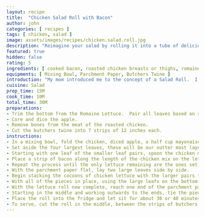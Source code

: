 ```yaml
---
layout: recipe
title:  "Chicken Salad Roll with Bacon"
author: john
categories: [ recipes ]
tags: [ chicken, salad ]
image: assets/images/recipes/chicken.salad.roll.jpg
description: "Reimagine your salad by rolling it into a tube of delicious chicken salad glory."
featured: true
hidden: false
rating: 5
ingredients: [ cooked bacon, roasted chicken breasts or thighs, romaine lettuce, mayonaise, brown mustard, apple, red pepper flakes, pepper, salt ]
equipments: [ Mixing Bowl, Parchment Paper, Butchers Twine ]
introduction: "My mom introduced me to the concept of a Salad Roll.  I was blown away at the ingenuity in the creation of such a unique take on a Chicken Salad.  I found it to be quite handy to have on standby in the fridge too.  It also keeps very well."
cuisine: Salad
prep_time: 15M
cook_time: 10M
total_time: 30M
preparations:
- Trim the bottom from the Romaine Lettuce.  Pair all leaves based on similar width and length.  We want the longer, wider pieces, with the wider pieces to be used on the outer most layer of our roll.
- Core and dice the apple.
- Remove bones from the meat of the roasted chicken.
- Cut the butchers twine into 7 strips of 12 inches each.
instructions:
- In a mixing bowl, fold the chicken, diced apple, a half cup mayonaise, a quarter cup brown mustard, and a tsp of red pepper flakes into an even consistency.  Add salt and pepper to taste.
- Set aside the four largest leaves, these will be our outter most layer.
- Starting with one leaf of the smaller leaf pairs, spoon the chicken mix along the spine of the leaf.  Similar to how you would lay peanut butter on celary.
- Place a strip of bacon along the length of the chicken mix on the lettuce; place its paired leaf on top, reversed tip to tail.  It should now look like a lettuce cocoon of goodness.
- Repeat the process until the only lettuce remaining are the ones set aside.
- With the parchment paper flat, lay two large leaves side by side.
- Begin stacking the cocoons of chicken lettuce with the larger pairs towards the outside and the smaller ones towards the middle.  This part is a bit tricky so take your time and try to keep the pieces together.
- With all of the pieces in place, using the large leafs on the bottom, pull together like a taco, using the other two remaining leaves to complete the glorious salad roll.  I come from under the parchment paper, it makes it a bit easier to manipulate into the cylinder shape.
- With the lettuce roll now complete, reach one end of the parchment paper over to the top of the roll and tuck it tightly under the roll.  Roll the Chicken Salad Roll firmly within the parchment paper and twist the side of the paper to seal it.
- Starting in the middle and working outwards to the ends, tie the pieces of butchers twine equidistance apart.
- Place the roll into the fridge and let sit for about 30 or 40 minutes.
- To serve, cut the roll in the middle, between the strips of butchers twine and place on the plate.
---
```

